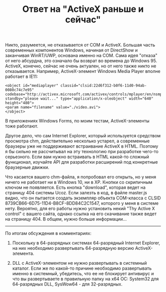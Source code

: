 ﻿---
title: "Ответ на \"ActiveX раньше и сейчас\""
se.owner.user_id: 240512
se.owner.display_name: "MSDN.WhiteKnight"
se.owner.link: "https://ru.stackoverflow.com/users/240512/msdn-whiteknight"
se.answer_id: 943751
se.question_id: 934247
se.post_type: answer
se.score: 3
se.is_accepted: False
---
<p>Никто, разумеется, не отказывается от COM и ActiveX. Большая часть современных компонентов Windows, начиная от DirectShow и заканчивая WinRT/UWP, основана именно на COM. Сама идея "отказа" от него абсурдна, это означало бы возврат во времена до Windows 95. ActiveX, конечно, сейчас не очень актуален, но от него также никто не отказывается. Например, ActiveX-элемент Windows Media Player вполне работает в IE11:</p>

<pre><code>&lt;object id="mediaplayer" classid="clsid:22d6f312-b0f6-11d0-94ab-0080c74c7e95" codebase="http://activex.microsoft.com/activex/controls/mplayer/en/nsmp2inf.cab#version=5,1,52,701" standby="please wait..." type="application/x-oleobject" width="640" height="480"&gt;
&lt;param name="filename" value="./video.avi"&gt;
&lt;/object&gt;
</code></pre>

<p>В приложениях Windows Forms, по моим тестам, ActiveX-элементы тоже работают. </p>

<p>Другое дело, что сам Internet Explorer, который используется средством просмотра chm, действительно несколько устарел, а современные браузеры уже не поддерживают встраивание ActiveX в HTML. Поэтому я бы сильно не рассчитывал на эту технологию при разработке чего-то серьезного. Если вам нужно встраивать в HTML какой-то сложный функционал, изучайте API для разработки расширений под конкретные браузерные движки.</p>

<p>Что касается вашего chm-файла, я попробовал его открыть, но у меня ничего не работает ни в Windows 10, ни в XP. Кнопки со скрипичным ключом не появляется. Есть кнопка "download", которая ведет на страницу 404 системы Ucoz. Если залезть в код, в файле master.js видно, что он пытается создать экземпляр объекта COM-класса с CLSID 8739CB66-6D75-11D4-B8CF-8DD84C2C1547, которого у меня в системе нету. Вероятно, для его работы нужно установить некий "Thy Active X control" с вашего сайта, однако ссылка на его скачивание также ведет на страницу 404. В общем, нужно больше информации...</p>

<hr>

<p>По итогам обсуждения в комментариях:</p>

<ol>
<li><p>Поскольку в 64-разрядных системах 64-разрядный Internet Explorer, на них необходимо развертывать 64-разрядную версию ActiveX-элемента.</p></li>
<li><p>DLL с ActiveX-элементом не нужно развертывать в системный каталог. Если же по какой-то причине необходимо развертывать именно в системный, убедитесь, что ее не блокирует антивирус и что вы развертываете в правильную папку на x64 ОС: System32 для 64-разрядных DLL, SysWow64 - для 32-разрядных.   </p></li>
</ol>
